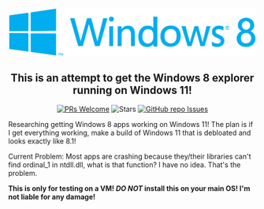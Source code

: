 <p align="center">
  <img width="500" src="Resources\Windows 8 Logo.png">
</p>

<h2 align="center">This is an attempt to get the Windows 8 explorer running on Windows 11!</h1>


<div align="center" markdown="1">
  
[![PRs Welcome](https://img.shields.io/badge/PRs-welcome-brightgreen.svg?style=flat-square)](https://makeapullrequest.com) 
![Stars](https://img.shields.io/github/stars/Stoutscientist/Windows-8-on-11?style=flat-square&label=Stars)
[![GitHub repo Issues](https://img.shields.io/github/issues/Stoutscientist/Windows-8-on-11?style=flat-square&label=Issues)](https://github.com/Stoutscientist/Windows-8-on-11/issues)

</div>

Researching getting Windows 8 apps working on Windows 11! The plan is if I get everything working, make a build of Windows 11 that is debloated and looks exactly like 8.1!

Current Problem:
Most apps are crashing because they/their libraries can't find ordinal_1 in ntdll.dll, what is that function? I have no idea. That's the problem.

**This is only for testing on a VM! _DO NOT_ install this on your main OS! I'm not liable for any damage!**
